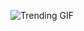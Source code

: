 ![Trending GIF](https://media1.giphy.com/media/v1.Y2lkPThiYjIxNzcyeWF4OHQxbTI2bzVrdGM2N2x0aWZxNnFqczVobHkwanQzczJ1aWg2bSZlcD12MV9naWZzX3NlYXJjaCZjdD1n/ZVik7pBtu9dNS/giphy.gif)
